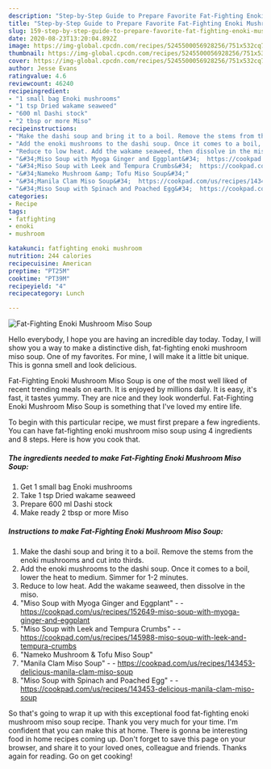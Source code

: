 ```yaml
---
description: "Step-by-Step Guide to Prepare Favorite Fat-Fighting Enoki Mushroom Miso Soup"
title: "Step-by-Step Guide to Prepare Favorite Fat-Fighting Enoki Mushroom Miso Soup"
slug: 159-step-by-step-guide-to-prepare-favorite-fat-fighting-enoki-mushroom-miso-soup
date: 2020-08-23T13:20:04.892Z
image: https://img-global.cpcdn.com/recipes/5245500056928256/751x532cq70/fat-fighting-enoki-mushroom-miso-soup-recipe-main-photo.jpg
thumbnail: https://img-global.cpcdn.com/recipes/5245500056928256/751x532cq70/fat-fighting-enoki-mushroom-miso-soup-recipe-main-photo.jpg
cover: https://img-global.cpcdn.com/recipes/5245500056928256/751x532cq70/fat-fighting-enoki-mushroom-miso-soup-recipe-main-photo.jpg
author: Jesse Evans
ratingvalue: 4.6
reviewcount: 46240
recipeingredient:
- "1 small bag Enoki mushrooms"
- "1 tsp Dried wakame seaweed"
- "600 ml Dashi stock"
- "2 tbsp or more Miso"
recipeinstructions:
- "Make the dashi soup and bring it to a boil. Remove the stems from the enoki mushrooms and cut into thirds."
- "Add the enoki mushrooms to the dashi soup. Once it comes to a boil, lower the heat to medium. Simmer for 1-2 minutes."
- "Reduce to low heat. Add the wakame seaweed, then dissolve in the miso."
- "&#34;Miso Soup with Myoga Ginger and Eggplant&#34;  https://cookpad.com/us/recipes/152649-miso-soup-with-myoga-ginger-and-eggplant"
- "&#34;Miso Soup with Leek and Tempura Crumbs&#34;  https://cookpad.com/us/recipes/145988-miso-soup-with-leek-and-tempura-crumbs"
- "&#34;Nameko Mushroom &amp; Tofu Miso Soup&#34;"
- "&#34;Manila Clam Miso Soup&#34;  https://cookpad.com/us/recipes/143453-delicious-manila-clam-miso-soup"
- "&#34;Miso Soup with Spinach and Poached Egg&#34;  https://cookpad.com/us/recipes/143453-delicious-manila-clam-miso-soup"
categories:
- Recipe
tags:
- fatfighting
- enoki
- mushroom

katakunci: fatfighting enoki mushroom 
nutrition: 244 calories
recipecuisine: American
preptime: "PT25M"
cooktime: "PT39M"
recipeyield: "4"
recipecategory: Lunch

---
```



![Fat-Fighting Enoki Mushroom Miso Soup](https://img-global.cpcdn.com/recipes/5245500056928256/751x532cq70/fat-fighting-enoki-mushroom-miso-soup-recipe-main-photo.jpg)

Hello everybody, I hope you are having an incredible day today. Today, I will show you a way to make a distinctive dish, fat-fighting enoki mushroom miso soup. One of my favorites. For mine, I will make it a little bit unique. This is gonna smell and look delicious.



Fat-Fighting Enoki Mushroom Miso Soup is one of the most well liked of recent trending meals on earth. It is enjoyed by millions daily. It is easy, it's fast, it tastes yummy. They are nice and they look wonderful. Fat-Fighting Enoki Mushroom Miso Soup is something that I've loved my entire life.


To begin with this particular recipe, we must first prepare a few ingredients. You can have fat-fighting enoki mushroom miso soup using 4 ingredients and 8 steps. Here is how you cook that.

<!--inarticleads1-->

##### The ingredients needed to make Fat-Fighting Enoki Mushroom Miso Soup:

1. Get 1 small bag Enoki mushrooms
1. Take 1 tsp Dried wakame seaweed
1. Prepare 600 ml Dashi stock
1. Make ready 2 tbsp or more Miso




<!--inarticleads2-->

##### Instructions to make Fat-Fighting Enoki Mushroom Miso Soup:

1. Make the dashi soup and bring it to a boil. Remove the stems from the enoki mushrooms and cut into thirds.
1. Add the enoki mushrooms to the dashi soup. Once it comes to a boil, lower the heat to medium. Simmer for 1-2 minutes.
1. Reduce to low heat. Add the wakame seaweed, then dissolve in the miso.
1. &#34;Miso Soup with Myoga Ginger and Eggplant&#34; -  - https://cookpad.com/us/recipes/152649-miso-soup-with-myoga-ginger-and-eggplant
1. &#34;Miso Soup with Leek and Tempura Crumbs&#34; -  - https://cookpad.com/us/recipes/145988-miso-soup-with-leek-and-tempura-crumbs
1. &#34;Nameko Mushroom &amp; Tofu Miso Soup&#34;
1. &#34;Manila Clam Miso Soup&#34; -  - https://cookpad.com/us/recipes/143453-delicious-manila-clam-miso-soup
1. &#34;Miso Soup with Spinach and Poached Egg&#34; -  - https://cookpad.com/us/recipes/143453-delicious-manila-clam-miso-soup




So that's going to wrap it up with this exceptional food fat-fighting enoki mushroom miso soup recipe. Thank you very much for your time. I'm confident that you can make this at home. There is gonna be interesting food in home recipes coming up. Don't forget to save this page on your browser, and share it to your loved ones, colleague and friends. Thanks again for reading. Go on get cooking!
